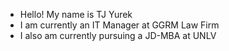 - Hello! My name is TJ Yurek
- I am currently an IT Manager at GGRM Law Firm
- I also am currently pursuing a JD-MBA at UNLV
